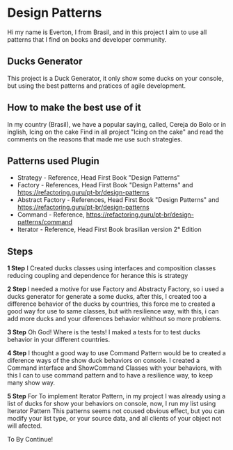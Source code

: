# Design Patterns
    
Hi my name is Everton, I from Brasil, and in this project I aim to use all patterns that I find on books and developer community.

## Ducks Generator

This project is a Duck Generator, it only show some ducks on your console, but using the best patterns and pratices of agile development.

## How to make the best use of it

In my country (Brasil), we have a popular saying, called, Cereja do Bolo or in inglish, Icing on the cake
Find in all project "Icing on the cake" and read the comments on the reasons that made me use such strategies.

## Patterns used Plugin
- Strategy          - Reference, Head First Book "Design Patterns"
- Factory           - References, Head First Book "Design Patterns" and https://refactoring.guru/pt-br/design-patterns
- Abstract Factory  - References, Head First Book "Design Patterns" and https://refactoring.guru/pt-br/design-patterns
- Command           - Reference, https://refactoring.guru/pt-br/design-patterns/command
- Iterator          - Reference, Head First Book brasilian version 2° Edition

## Steps

**1 Step** 
I Created  ducks classes using interfaces and composition classes reducing coupling and dependence for herance this is strategy

**2 Step** 
I needed a motive for use Factory and Abstracty Factory, so i used a ducks generator for generate a some ducks, after this,
I created too a difference behavior of the ducks by countries, this force me to created a good way for use to same classes,
but with resilience way, with this, i can add more ducks and your diferences behavior whithout so more problems.

**3 Step**
Oh God! Where is the tests! I maked a tests for to test ducks behavior in your different countries.

**4 Step**
I thought a good way to use Command Pattern would be to created a diference ways of the show duck behaviors on console.
I created a Command interface and ShowCommand Classes with your behaviors, with this I can to use command pattern and to have a resilience way,
to keep many show way.

**5 Step**
For To implement Iterator Pattern, in my project I was already using a list of ducks for show your behaviors on console, now, I run my list using Iterator Pattern
This patterns seems not coused obvious effect, but you can modify your list type, or your source data, and all clients of your object not will afected.


To By Continue!

